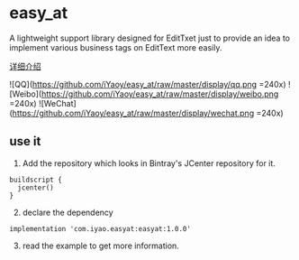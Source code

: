 # easy_at
A lightweight support library designed for EditTxet just to provide an idea to implement various business tags on EditText more easily.



[详细介绍](https://www.jianshu.com/p/83176fb89aed)

![QQ](https://github.com/iYaoy/easy_at/raw/master/display/qq.png =240x)
![Weibo](https://github.com/iYaoy/easy_at/raw/master/display/weibo.png =240x)
![WeChat](https://github.com/iYaoy/easy_at/raw/master/display/wechat.png =240x)

## use it

1. Add the repository which looks in Bintray's JCenter repository for it.
```
buildscript {
  jcenter()
}
```

2. declare the dependency
```
implementation 'com.iyao.easyat:easyat:1.0.0'
```

3. read the example to get more information.

